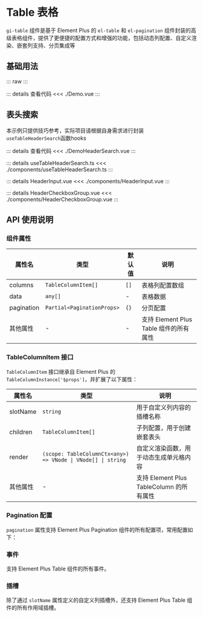 # Table 表格

`gi-table` 组件是基于 Element Plus 的 `el-table` 和 `el-pagination` 组件封装的高级表格组件，提供了更便捷的配置方式和增强的功能，包括动态列配置、自定义渲染、嵌套列支持、分页集成等

<script setup>
import Demo from './Demo.vue'
import DemoHeaderSearch from './DemoHeaderSearch.vue'
</script>

## 基础用法

::: raw
<Demo></Demo>
:::

::: details 查看代码
<<< ./Demo.vue
:::

## 表头搜索
本示例只提供技巧参考，实际项目请根据自身需求进行封装`useTableHeaderSearch`函数hooks

<DemoHeaderSearch></DemoHeaderSearch>
::: details 查看代码
<<< ./DemoHeaderSearch.vue
:::

::: details useTableHeaderSearch.ts
<<< ./components/useTableHeaderSearch.ts
:::

::: details HeaderInput.vue
<<< ./components/HeaderInput.vue
:::

::: details HeaderCheckboxGroup.vue
<<< ./components/HeaderCheckboxGroup.vue
:::

## API 使用说明

### 组件属性

| 属性名     | 类型                       | 默认值 | 说明                                   |
| ---------- | -------------------------- | ------ | -------------------------------------- |
| columns    | `TableColumnItem[]`        | `[]`   | 表格列配置数组                         |
| data       | `any[]`                    | -      | 表格数据                               |
| pagination | `Partial<PaginationProps>` | `{}`   | 分页配置                               |
| 其他属性   | -                          | -      | 支持 Element Plus Table 组件的所有属性 |

### TableColumnItem 接口

`TableColumnItem` 接口继承自 Element Plus 的 `TableColumnInstance['$props']`，并扩展了以下属性：

| 属性名   | 类型                                                         | 说明                                     |
| -------- | ------------------------------------------------------------ | ---------------------------------------- |
| slotName | `string`                                                     | 用于自定义列内容的插槽名称               |
| children | `TableColumnItem[]`                                          | 子列配置，用于创建嵌套表头               |
| render   | `(scope: TableColumnCtx<any>) => VNode \| VNode[] \| string` | 自定义渲染函数，用于动态生成单元格内容   |
| 其他属性 | -                                                            | 支持 Element Plus TableColumn 的所有属性 |

### Pagination 配置

`pagination` 属性支持 Element Plus Pagination 组件的所有配置项，常用配置如下：

### 事件

支持 Element Plus Table 组件的所有事件。

### 插槽

除了通过 `slotName` 属性定义的自定义列插槽外，还支持 Element Plus Table 组件的所有作用域插槽。
